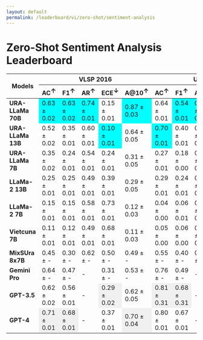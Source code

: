 ```yaml
---
layout: default
permalink: /leaderboard/vi/zero-shot/sentiment-analysis
---
```

# Zero-Shot Sentiment Analysis Leaderboard

<table class="table table-bordered table-sm w-100 dtHorizontalTable" cellspacing="0">
  <thead>
    <tr>
      <th rowspan="2" class="text-center align-middle"><b>Models</b></th>
      <th colspan="5" class="text-center"><b>VLSP 2016</b></th>
      <th colspan="5" class="text-center"><b>UiT-VSFC</b></th>
    </tr>
    <tr>
      <th class="text-center"><b>AC<span style="vertical-align: super;">↑</span></b></th>
      <th class="text-center"><b>F1<span style="vertical-align: super;">↑</span></b></th>
      <th class="text-center"><b>AR<span style="vertical-align: super;">↑</span></b></th>
      <th class="text-center"><b>ECE<span style="vertical-align: super;">↓</span></b></th>
      <th class="text-center"><b>A@10<span style="vertical-align: super;">↑</span></b></th>
      <th class="text-center"><b>AC<span style="vertical-align: super;">↑</span></b></th>
      <th class="text-center"><b>F1<span style="vertical-align: super;">↑</span></b></th>
      <th class="text-center"><b>AR<span style="vertical-align: super;">↑</span></b></th>
      <th class="text-center"><b>ECE<span style="vertical-align: super;">↓</span></b></th>
      <th class="text-center"><b>A@10<span style="vertical-align: super;">↑</span></b></th>
    </tr>
  </thead>
  <tbody>
    <tr>
      <td class="text-center"><b>URA-LLaMa 70B</b></td>
      <td class="text-center" style="background-color: cyan;">0.63 ± 0.02</td>
      <td class="text-center" style="background-color: cyan;">0.63 ± 0.02</td>
      <td class="text-center" style="background-color: cyan;">0.74 ± 0.01</td>
      <td class="text-center">0.15 ± 0.01</td>
      <td class="text-center" style="background-color: cyan;">0.87 ± 0.03</td>
      <td class="text-center">0.64 ± 0.01</td>
      <td class="text-center" style="background-color: cyan;">0.54 ± 0.01</td>
      <td class="text-center" style="background-color: cyan;">0.85 ± 0.01</td>
      <td class="text-center" style="background-color: cyan;">0.14 ± 0.00</td>
      <td class="text-center" style="background-color: cyan;">0.98 ± 0.01</td>
    </tr>
    <tr>
      <td class="text-center"><b>URA-LLaMa 13B</b></td>
      <td class="text-center">0.52 ± 0.02</td>
      <td class="text-center">0.35 ± 0.01</td>
      <td class="text-center">0.60 ± 0.01</td>
      <td class="text-center" style="background-color: cyan;">0.10 ± 0.01</td>
      <td class="text-center">0.64 ± 0.05</td>
      <td class="text-center" style="background-color: cyan;">0.70 ± 0.01</td>
      <td class="text-center">0.40 ± 0.01</td>
      <td class="text-center">0.72 ± 0.01</td>
      <td class="text-center">0.23 ± 0.01</td>
      <td class="text-center">0.95 ± 0.01</td>
    </tr>
    <tr>
      <td class="text-center"><b>URA-LLaMa 7B</b></td>
      <td class="text-center">0.35 ± 0.02</td>
      <td class="text-center">0.24 ± 0.01</td>
      <td class="text-center">0.54 ± 0.01</td>
      <td class="text-center">0.24 ± 0.01</td>
      <td class="text-center">0.31 ± 0.05</td>
      <td class="text-center">0.27 ± 0.01</td>
      <td class="text-center">0.18 ± 0.00</td>
      <td class="text-center">0.52 ± 0.01</td>
      <td class="text-center">0.37 ± 0.01</td>
      <td class="text-center">0.03 ± 0.01</td>
    </tr>
    <tr>
      <td class="text-center"><b>LLaMa-2 13B</b></td>
      <td class="text-center">0.25 ± 0.01</td>
      <td class="text-center">0.25 ± 0.01</td>
      <td class="text-center">0.49 ± 0.01</td>
      <td class="text-center">0.39 ± 0.01</td>
      <td class="text-center">0.29 ± 0.05</td>
      <td class="text-center">0.29 ± 0.01</td>
      <td class="text-center">0.24 ± 0.01</td>
      <td class="text-center">0.52 ± 0.01</td>
      <td class="text-center">0.42 ± 0.01</td>
      <td class="text-center">0.30 ± 0.03</td>
    </tr>
    <tr>
      <td class="text-center"><b>LLaMa-2 7B</b></td>
      <td class="text-center">0.15 ± 0.01</td>
      <td class="text-center">0.15 ± 0.01</td>
      <td class="text-center">0.58 ± 0.01</td>
      <td class="text-center">0.73 ± 0.01</td>
      <td class="text-center">0.12 ± 0.03</td>
      <td class="text-center">0.04 ± 0.00</td>
      <td class="text-center">0.06 ± 0.01</td>
      <td class="text-center">0.49 ± 0.01</td>
      <td class="text-center">0.79 ± 0.00</td>
      <td class="text-center">0.01 ± 0.01</td>
    </tr>
    <tr>
      <td class="text-center"><b>Vietcuna 7B</b></td>
      <td class="text-center">0.11 ± 0.01</td>
      <td class="text-center">0.12 ± 0.01</td>
      <td class="text-center">0.49 ± 0.01</td>
      <td class="text-center">0.68 ± 0.01</td>
      <td class="text-center">0.11 ± 0.03</td>
      <td class="text-center">0.05 ± 0.00</td>
      <td class="text-center">0.06 ± 0.00</td>
      <td class="text-center">0.56 ± 0.01</td>
      <td class="text-center">0.73 ± 0.00</td>
      <td class="text-center">0.05 ± 0.01</td>
    </tr>
    <tr>
      <td class="text-center"><b>MixSUra 8x7B</b></td>
      <td class="text-center">0.45 ± -</td>
      <td class="text-center">0.30 ± -</td>
      <td class="text-center">0.62 ± -</td>
      <td class="text-center">0.50 ± -</td>
      <td class="text-center">0.49 ± -</td>
      <td class="text-center">0.55 ± -</td>
      <td class="text-center">0.40 ± -</td>
      <td class="text-center">0.66 ± -</td>
      <td class="text-center">0.41 ± -</td>
      <td class="text-center">0.60 ± -</td>
    </tr>
    <tr>
      <td class="text-center"><b>Gemini Pro</b></td>
      <td class="text-center">0.64 ± -</td>
      <td class="text-center">0.47 ± -</td>
      <td class="text-center">-</td>
      <td class="text-center">0.31 ± -</td>
      <td class="text-center">0.53 ± -</td>
      <td class="text-center">0.76 ± -</td>
      <td class="text-center">0.49 ± -</td>
      <td class="text-center">-</td>
      <td class="text-center">0.43 ± -</td>
      <td class="text-center">0.77 ± -</td>
    </tr>
    <tr>
      <td class="text-center"><b>GPT-3.5</b></td>
      <td class="text-center">0.62 ± 0.02</td>
      <td class="text-center">0.56 ± 0.01</td>
      <td class="text-center">-</td>
      <td class="text-center" style="background-color: #f0f0f0;">0.29 ± 0.02</td>
      <td class="text-center">0.62 ± 0.05</td>
      <td class="text-center" style="background-color: #f0f0f0;">0.81 ± 0.31</td>
      <td class="text-center" style="background-color: #f0f0f0;">0.68 ± 0.31</td>
      <td class="text-center">-</td>
      <td class="text-center">0.48 ± 0.01</td>
      <td class="text-center">0.83 ± 0.02</td>
    </tr>
    <tr>
      <td class="text-center"><b>GPT-4</b></td>
      <td class="text-center" style="background-color: #f0f0f0;">0.71 ± 0.01</td>
      <td class="text-center" style="background-color: #f0f0f0;">0.68 ± 0.01</td>
      <td class="text-center">-</td>
      <td class="text-center">0.37 ± 0.01</td>
      <td class="text-center" style="background-color: #f0f0f0;">0.70 ± 0.04</td>
      <td class="text-center">0.80 ± 0.01</td>
      <td class="text-center">0.67 ± 0.01</td>
      <td class="text-center">-</td>
      <td class="text-center" style="background-color: #f0f0f0;">0.47 ± 0.01</td>
      <td class="text-center" style="background-color: #f0f0f0;">0.85 ± 0.02</td>
    </tr>
  </tbody>
</table>
